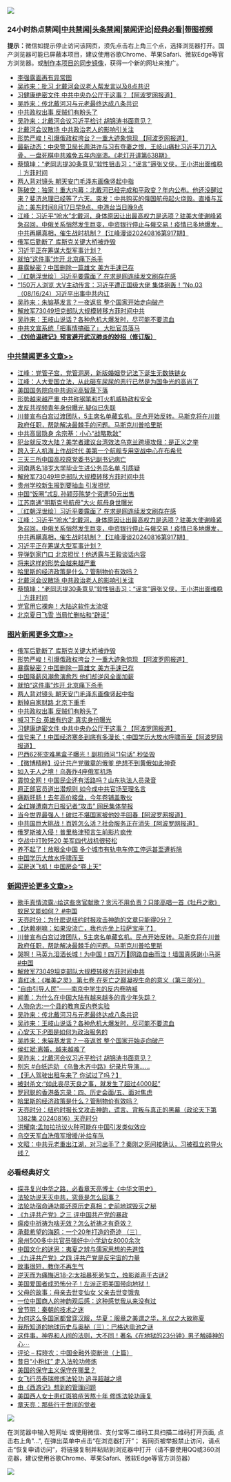 ![](https://raw.githubusercontent.com/jsvpn/jsproxy/dev/64photo/fqnews-qr.jpg)

<div id="tt">
<h3>24小时热点禁闻|<a href="#%E4%B8%AD%E5%85%B1%E7%A6%81%E9%97%BB%E6%9B%B4%E5%A4%9A%E6%96%87%E7%AB%A0">中共禁闻</a>|<a href="#%E5%9B%BE%E7%89%87%E6%96%B0%E9%97%BB%E6%9B%B4%E5%A4%9A%E6%96%87%E7%AB%A0">头条禁闻</a>|<a href="#%E6%96%B0%E9%97%BB%E8%AF%84%E8%AE%BA%E6%9B%B4%E5%A4%9A%E6%96%87%E7%AB%A0">禁闻评论|<a href="#%E5%BF%85%E7%9C%8B%E7%BB%8F%E5%85%B8%E5%A5%BD%E6%96%87">经典必看</a>|<a href="https://696153.xyz/3" target="_blank">带图视频</a></h3>
<div><b>提示：</b>微信如提示停止访问该网页，须先点击右上角三个点，选择浏览器打开。国产浏览器可能已屏蔽本项目，建议使用谷歌Chrome、苹果Safari、微软Edge等官方浏览器。或<a href="%E5%88%B6%E4%BD%9Cgit%E7%A6%81%E9%97%BB%E9%95%9C%E5%83%8F.md">制作本项目的同步镜像</a>，获得一个新的网址来推广。</div>
<ul>

<li><a href="/ccpdope/20240817/2075574.md">李强露面再有异常图</a></li>
<li><a href="/comments/20240817/2075639.md">吴祚来：批习 北戴河会议老人帮发言以及8点共识</a></li>
<li><a href="/topimagenews/20240817/2075636.md">习健康绝密文件 中共中央办公厅干这事？【阿波罗网报道】</a></li>
<li><a href="/comments/20240817/2075757.md">吴祚来：传北戴河习与元老最终达成八条共识</a></li>
<li><a href="/topimagenews/20240817/2075650.md">中共政权出事 反贼们有盼头了</a></li>
<li><a href="/comments/20240817/2075752.md">吴祚来：北戴河会议习近平检讨 胡锦涛书面意见？</a></li>
<li><a href="/cbnews/20240817/2075667.md">北戴河会议散场 中共政治老人的影响引关注</a></li>
<li><a href="/topimagenews/20240817/2075705.md">形势严峻！引爆俄政权垮台？一重大迹象惊现 【阿波罗网报道】</a></li>
<li><a href="/sohnews/20240817/2075826.md">最新动态：中央警卫局长周洪许与习有夺妻之恨，王岐山痛批习近平刀刀入骨，一盘死棋中共难免五年内崩溃。《老灯开讲第638期》</a></li>
<li><a href="/comments/20240817/2075638.md">蔡慎坤：“老同志提30条意见”软性狙击习；“谣言”逼张又侠，王小洪出面维稳 ｜方菲时间</a></li>
<li><a href="/topimagenews/20240817/2075664.md">两人背对镜头 朝天安门毛泽东画像竖起中指</a></li>
<li><a href="/sohnews/20240817/2075812.md">陈破空：独家！重大内幕：北戴河已经完成和平政变？年内公布。他还没醒过来？斐济总理已经等了六天。突发：中共购买的俄国航母起火烧毁。直播与互动：美东时间8月17日早9点、中港台当日晚9点</a></li>
<li><a href="/cbnews/20240817/2075768.md">江峰：习近平“呛水”北戴河，身体原因让出最高权力是选项？驻美大使谢峰紧急召回，中俄关系悄然发生巨变，中资银行停止与俄交易！疫情已多地爆发，中共再瞒真相，催生战时机制？【江峰漫谈20240816第917期】</a></li>
<li><a href="/topimagenews/20240817/2075834.md">俄军后勤断了 库斯克关键大桥被炸毁</a></li>
<li><a href="/cbnews/20240817/2075734.md">习近平正在筹谋大型军事计划？</a></li>
<li><a href="/topimagenews/20240817/2075665.md">就怕“这件事”炸开 北京痛下杀手</a></li>
<li><a href="/topimagenews/20240817/2075704.md">暴露秘密？中国删除一篇雄文 美方手速已存</a></li>
<li><a href="/cbnews/20240817/2075774.md">〖红朝浮世绘〗习近平要露面了 在求是网连续发文刷存在感</a></li>
<li><a href="/sohnews/20240817/2075623.md">“150万人浏览 大V主动传言：习近平遭正国级大佬 集体砲轰！”No.03（08/16/24）习近平出事中共内讧</a></li>
<li><a href="/comments/20240817/2075754.md">吴祚来：朱镕基发言？一夜返贫 整个国家开始走向破产</a></li>
<li><a href="/comments/20240817/2075860.md">解放军73049坦克部队大规模转移方菲时间中共</a></li>
<li><a href="/comments/20240817/2075756.md">吴祚来：王岐山说话？各种危机大爆发时，尽可能不要流血</a></li>
<li><a href="/ccpdope/20240817/2075830.md">中共文宣系统「把事情搞砸了」 大批官员落马</a></li>
<li><b><a href="/comments/20200207/1272816.md" target="_blank">《刘伯温碑记》预言避开武汉肺炎的妙招（修订版）</a></b></li>
</ul>
</div>

<div class="catlist">
<h3><a href="/cbnews/" target="_blank">中共禁闻</a><span><a href="/cbnews/" target="_blank" rel="nofollow">更多文章>></a></span></h3>
<ul>
<li><a href="/cbnews/20240818/2075929.md" target="_blank">江峰：党管子宫，党管洞房，新版婚姻登记法下诞生无数铁链女</a></li>
<li><a href="/cbnews/20240817/2075922.md" target="_blank">江峰：人大爱国立法，从此砸车尿尿的恶行已然是为国争光的高尚了</a></li>
<li><a href="/cbnews/20240817/2075920.md" target="_blank">美国国务院向中共询问高智晟下落</a></li>
<li><a href="/cbnews/20240817/2075919.md" target="_blank">形势越来越严重 中共称钢笔和打火机威胁政权安全</a></li>
<li><a href="/cbnews/20240817/2075892.md" target="_blank">发反共视频青年身份曝光 疑似已失联</a></li>
<li><a href="/comments/20240817/2075884.md" target="_blank">川普宣布白宫过渡团队，5主席名单藏玄机。民点开始反转。马斯克将在川普政府任职，帮助解决最棘手的问题。马斯克川普哈里斯</a></li>
<li><a href="/cbnews/20240817/2075875.md" target="_blank">中共高层隐身 余宗基：小心“战略欺敌”</a></li>
<li><a href="/cbnews/20240817/2075874.md" target="_blank">犯台就反攻大陆？美学者建议台湾效法乌克兰跨境攻俄：是正义之举</a></li>
<li><a href="/cbnews/20240817/2075873.md" target="_blank">跨入无人机海上作战时代 美第一个航舰专用空战中心在布希号</a></li>
<li><a href="/cbnews/20240817/2075872.md" target="_blank">三天三所中国高校原党委书记副书记病亡</a></li>
<li><a href="/cbnews/20240817/2075871.md" target="_blank">河南两名18岁大学毕业生进公务员名单 引质疑</a></li>
<li><a href="/comments/20240817/2075860.md" target="_blank">解放军73049坦克部队大规模转移方菲时间中共</a></li>
<li><a href="/cbnews/20240817/2075797.md" target="_blank">贵州学校新生报到要抽血 引发担忧</a></li>
<li><a href="/cbnews/20240817/2075786.md" target="_blank">中国“饭圈”忒乱 孙颖莎陈梦个资遭50元出售</a></li>
<li><a href="/cbnews/20240817/2075776.md" target="_blank">江苏南通“明斯克号航母”大火 航母身世曝光</a></li>
<li><a href="/cbnews/20240817/2075774.md" target="_blank">〖红朝浮世绘〗习近平要露面了 在求是网连续发文刷存在感</a></li>
<li><a href="/cbnews/20240817/2075768.md" target="_blank">江峰：习近平“呛水”北戴河，身体原因让出最高权力是选项？驻美大使谢峰紧急召回，中俄关系悄然发生巨变，中资银行停止与俄交易！疫情已多地爆发，中共再瞒真相，催生战时机制？【江峰漫谈20240816第917期】</a></li>
<li><a href="/cbnews/20240817/2075734.md" target="_blank">习近平正在筹谋大型军事计划？</a></li>
<li><a href="/cbnews/20240817/2075732.md" target="_blank">导弹到家门口 北京担忧！他透露与王毅谈话内容</a></li>
<li><a href="/cbnews/20240817/2075731.md" target="_blank">将来这样的形势会越来越严重</a></li>
<li><a href="/comments/20240817/2075728.md" target="_blank">哈里斯的经济政策是什么？管制物价有效吗？</a></li>
<li><a href="/cbnews/20240817/2075667.md" target="_blank">北戴河会议散场 中共政治老人的影响引关注</a></li>
<li><a href="/comments/20240817/2075638.md" target="_blank">蔡慎坤：“老同志提30条意见”软性狙击习；“谣言”逼张又侠，王小洪出面维稳 ｜方菲时间</a></li>
<li><a href="/cbnews/20240817/2075637.md" target="_blank">党官用它裸奔！大陆这软件太流氓</a></li>
<li><a href="/cbnews/20240817/2075625.md" target="_blank">北京夏日飞雪 当局忙删帖和“辟谣”</a></li>

</ul>
</div>
<div class="catlist">
<h3><a href="/topimagenews/" target="_blank">图片新闻</a><span><a href="/topimagenews/" target="_blank" rel="nofollow">更多文章>></a></span></h3>
<ul>
<li><a href="/topimagenews/20240817/2075834.md" target="_blank">俄军后勤断了 库斯克关键大桥被炸毁</a></li>
<li><a href="/topimagenews/20240817/2075705.md" target="_blank">形势严峻！引爆俄政权垮台？一重大迹象惊现 【阿波罗网报道】</a></li>
<li><a href="/topimagenews/20240817/2075704.md" target="_blank">暴露秘密？中国删除一篇雄文 美方手速已存</a></li>
<li><a href="/topimagenews/20240817/2075703.md" target="_blank">中国降薪风潮愈演愈烈 他们却逆风全面加薪</a></li>
<li><a href="/topimagenews/20240817/2075665.md" target="_blank">就怕“这件事”炸开 北京痛下杀手</a></li>
<li><a href="/topimagenews/20240817/2075664.md" target="_blank">两人背对镜头 朝天安门毛泽东画像竖起中指</a></li>
<li><a href="/topimagenews/20240817/2075663.md" target="_blank">断掉自家财路 北京下重手</a></li>
<li><a href="/topimagenews/20240817/2075650.md" target="_blank">中共政权出事 反贼们有盼头了</a></li>
<li><a href="/topimagenews/20240817/2075649.md" target="_blank">喊习下台 英雄有约定 真实身份曝光</a></li>
<li><a href="/topimagenews/20240817/2075636.md" target="_blank">习健康绝密文件 中共中央办公厅干这事？【阿波罗网报道】</a></li>
<li><a href="/topimagenews/20240817/2075613.md" target="_blank">信号来了！中国经济寒冬到底有多漫长；中国学历大放水呼啸而至【阿波罗网报道】</a></li>
<li><a href="/topimagenews/20240816/2075517.md" target="_blank">巴西62死空难黑盒子曝光！副机师问“1句话” 秒坠毁</a></li>
<li><a href="/topimagenews/20240816/2075304.md" target="_blank">【微博精粹】设计共产党徽章的俄爹 绝想不到黄俄如此神奇</a></li>
<li><a href="/topimagenews/20240816/2075282.md" target="_blank">如入无人之境！乌轰炸4座俄军机场</a></li>
<li><a href="/topimagenews/20240816/2075281.md" target="_blank">震惊全网！中国民企还有活路吗？山东执法人员录音</a></li>
<li><a href="/topimagenews/20240816/2075258.md" target="_blank">原正部官员道出潜规则 如今成中共官场至理名言</a></li>
<li><a href="/topimagenews/20240816/2075257.md" target="_blank">痛断肝肠！去年高价接盘，今年卷铺盖散伙</a></li>
<li><a href="/topimagenews/20240816/2075231.md" target="_blank">全红婵遭南方日报记者“攻击” 网民集体举报</a></li>
<li><a href="/topimagenews/20240816/2075230.md" target="_blank">当今世界最强人！破烂不堪国家被他妙手回春【阿波罗网报道】</a></li>
<li><a href="/topimagenews/20240816/2075229.md" target="_blank">中共国巨大挑战！百姓怎么活？社会服务正在消失【阿波罗网报道】</a></li>
<li><a href="/topimagenews/20240816/2075228.md" target="_blank">俄罗斯被入侵！普里格津预言生前影片疯传</a></li>
<li><a href="/topimagenews/20240816/2075214.md" target="_blank">空战中打败歼20 美军四代战机很轻松</a></li>
<li><a href="/topimagenews/20240816/2075213.md" target="_blank">养不起了！放眼全中国 多个城市有轨电车停工停运甚至遭拆除</a></li>
<li><a href="/topimagenews/20240816/2075198.md" target="_blank">中国学历大放水呼啸而至</a></li>
<li><a href="/topimagenews/20240816/2075197.md" target="_blank">买房送飞机！中国房企“卷上天”</a></li>

</ul>
</div>
<div class="catlist">
<h3><a href="/comments/" target="_blank">新闻评论</a><span><a href="/comments/" target="_blank" rel="nofollow">更多文章>></a></span></h3>
<ul>
<li><a href="/comments/20240818/2075930.md" target="_blank">歌手真情流露🎶给这些贪官献歌？贪污不用负责？只能高唱一首《牡丹之歌》蚁民又能如何？ #中国</a></li>
<li><a href="/comments/20240817/2075923.md" target="_blank">天亮时分：为什麽说纽约时报攻击神韵的文章只能得0分？</a></li>
<li><a href="/comments/20240817/2075898.md" target="_blank">【达赖喇嘛：如果没流亡，我也许坐上拉萨宝座了】</a></li>
<li><a href="/comments/20240817/2075884.md" target="_blank">川普宣布白宫过渡团队，5主席名单藏玄机。民点开始反转。马斯克将在川普政府任职，帮助解决最棘手的问题。马斯克川普哈里斯</a></li>
<li><a href="/comments/20240817/2075867.md" target="_blank">哭啊！马英九泪洒长城！为中国！四万万💬网路自由而泣！墙国真感谢小马哥 #中国</a></li>
<li><a href="/comments/20240817/2075860.md" target="_blank">解放军73049坦克部队大规模转移方菲时间中共</a></li>
<li><a href="/comments/20240817/2075858.md" target="_blank">袁红冰：《唯美之灵》 第七卷 在死亡之巅凝视生命的意义（第三部分）</a></li>
<li><a href="/comments/20240817/2075800.md" target="_blank">“自由引导人民”——南京中学生的反内卷呐喊</a></li>
<li><a href="/comments/20240817/2075770.md" target="_blank">闻善：为什么在中国大陆有越来越多的青少年失踪？</a></li>
<li><a href="/comments/20240817/2075769.md" target="_blank">人物杂志:一个县的教育反内卷实验</a></li>
<li><a href="/comments/20240817/2075757.md" target="_blank">吴祚来：传北戴河习与元老最终达成八条共识</a></li>
<li><a href="/comments/20240817/2075756.md" target="_blank">吴祚来：王岐山说话？各种危机大爆发时，尽可能不要流血</a></li>
<li><a href="/comments/20240817/2075755.md" target="_blank">心安天下:P图是如何为政治服务的</a></li>
<li><a href="/comments/20240817/2075754.md" target="_blank">吴祚来：朱镕基发言？一夜返贫 整个国家开始走向破产</a></li>
<li><a href="/comments/20240817/2075753.md" target="_blank">侯虹斌:离婚，越来越难了</a></li>
<li><a href="/comments/20240817/2075752.md" target="_blank">吴祚来：北戴河会议习近平检讨 胡锦涛书面意见？</a></li>
<li><a href="/comments/20240817/2075751.md" target="_blank">别忘 #白纸运动 《乌鲁木齐中路》纪录片导演&#8230;&#8230;</a></li>
<li><a href="/comments/20240817/2075750.md" target="_blank">【无人驾驶出租车来了 你试过了吗？】</a></li>
<li><a href="/comments/20240817/2075741.md" target="_blank">被封杀文:“如此丧尽天良之事，就发生了超过4000起”</a></li>
<li><a href="/comments/20240817/2075740.md" target="_blank">罗冠聪的香港备忘录：四、历史会面/五、面对焦虑</a></li>
<li><a href="/comments/20240817/2075728.md" target="_blank">哈里斯的经济政策是什么？管制物价有效吗？</a></li>
<li><a href="/comments/20240817/2075727.md" target="_blank">天亮时分：纽约时报长文攻击神韵，谎言、背叛与真正的黑幕（政论天下第1382集 20240816）天亮时分</a></li>
<li><a href="/comments/20240817/2075709.md" target="_blank">洪耀南:孟加拉抗议火种可能在中国引发类似效应</a></li>
<li><a href="/comments/20240817/2075672.md" target="_blank">乌空天军血洗俄军增援/补给车队</a></li>
<li><a href="/comments/20240817/2075662.md" target="_blank">文昭：中共元老重出江湖，对习出手了？秦刚之死间接确认，习被孤立的导火线？</a></li>

</ul>
</div>

<div class="catlist">
<h3>必看经典好文</h3>
<ul>
<li><a href="/comments/20220808/1768773.md" target="_blank">探寻复兴中华之路，必看章天亮博士《中华文明史》</a></li>
<li><a href="/comments/20210308/1500552.md" target="_blank">法轮功说天灭中共，究竟是怎么回事？</a></li>
<li><a href="/tculture/20121025/73069.md" target="_blank">法轮功宿命通功能还原历史真相：史前地球毁灭之秘</a></li>
<li><a href="/bookonline/20131116/201054.md" target="_blank">《九评共产党》之三 评中国共产党的暴政</a></li>
<li><a href="/comments/20200502/1322275.md" target="_blank">瘟疫中祈祷为啥无效？怎么祈祷才有奇效？</a></li>
<li><a href="/comments/20231204/1969287.md" target="_blank">承载希望的海鸥：一个20年打造的奇迹 （三）</a></li>
<li><a href="/comments/20200704/783272.md" target="_blank">泉州500多中共官员强奸中小学幼女8000余次</a></li>
<li><a href="/comments/20220819/1773621.md" target="_blank">中国文化的迷思：夷夏之辨与儒家思想的先進性</a></li>
<li><a href="/bookonline/20131116/201053.md" target="_blank">《九评共产党》之四 评共产党是反宇宙的力量</a></li>
<li><a href="/funmedia/20210802/1598610.md" target="_blank">故事很短，教你不再生气</a></li>
<li><a href="/tculture/20190304/1091070.md" target="_blank">逆天而为痛悔迟18-2:太祖暴死弟乍立，烛影斧声千古谜2</a></li>
<li><a href="/sohnews/20230904/1929011.md" target="_blank">美国爱国者成恐怖分子！左派正把美国带向地狱！</a></li>
<li><a href="/cbnews/20210507/1541162.md" target="_blank">父母的故事：母亲去世变仙女 父亲去世变饿鬼</a></li>
<li><a href="/comments/20230301/1854831.md" target="_blank">一位中国商人的神韵观后感：这种感觉我从来没有过</a></li>
<li><a href="/comments/20230528/1889935.md" target="_blank">曾节明：秦朝的技术之迷</a></li>
<li><a href="/comments/20220726/1762946.md" target="_blank">为何这么多国家都曾穿汉服，华夏：服章之美谓之华，礼仪之大故称夏</a></li>
<li><a href="/tculture/xiulian/20170726/797589.md" target="_blank">我所知道的地球历史与奥秘（三）：巴格达电池之谜</a></li>
<li><a href="/comments/20220722/1761738.md" target="_blank">这件事，神界和人间的法则，大不同！著名《在地狱的23分钟》男子触碰神的心⋯</a></li>
<li><a href="/ssgc/20230821/1923285.md" target="_blank">评论 &#8211; 程晓农：中国金融外资断流（上篇）</a></li>
<li><a href="/cbnews/20211123/1656425.md" target="_blank">昔日“小粉红” 走入法轮功修炼</a></li>
<li><a href="/lifebaike/20200520/1331379.md" target="_blank">美国的保守主义保守在哪里？</a></li>
<li><a href="/topimagenews/20210720/1544658.md" target="_blank">女飞行员泰瑞修炼法轮功 追寻超越之境</a></li>
<li><a href="/cbnews/20211017/1639767.md" target="_blank">由《西游记》想到的管理问题</a></li>
<li><a href="/comments/20190126/1070164.md" target="_blank">美国西人女士患红斑狼疮苦熬十年 修炼法轮功康复</a></li>
<li><a href="/comments/20240623/2053092.md" target="_blank">章天亮：那些行于世间的觉者</a></li>

</ul>
</div>

![](https://raw.githubusercontent.com/jsvpn/jsproxy/dev/64photo/fqnews-qr.jpg)

在浏览器中输入短网址 或使用微信、支付宝等二维码工具扫描二维码打开页面, 点击右上角"...", 在弹出菜单中点击“在浏览器打开”； 若网页被举报禁止访问，请点击“恢复申请访问”，将链接复制并粘贴到浏览器中打开（请不要使用QQ或360浏览器，建议使用谷歌Chrome、苹果Safari、微软Edge等官方浏览器）

![](https://raw.githubusercontent.com/jsvpn/jsproxy/dev/64photo/wx.jpg)